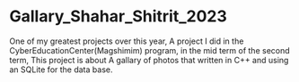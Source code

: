 # Gallary_Shahar_Shitrit_2023
One of my greatest projects over this year, A project I did in the CyberEducationCenter(Magshimim) program, in the mid term of the second term, This project is about A gallary of photos that written in C++ and using an SQLite for the data base.
